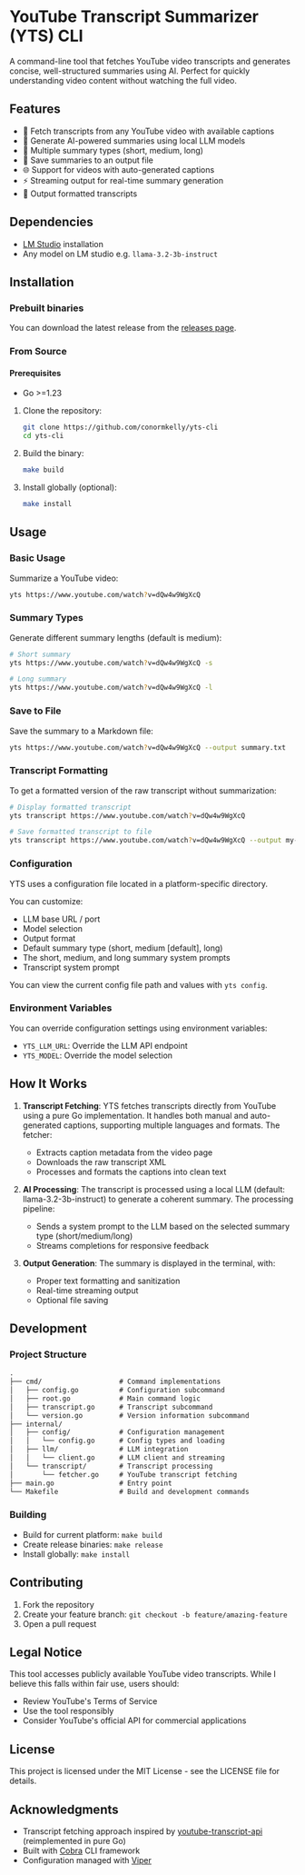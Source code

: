 # YouTube Transcript Summarizer (YTS) CLI

A command-line tool that fetches YouTube video transcripts and generates concise, well-structured summaries using AI. Perfect for quickly understanding video content without watching the full video.

## Features

- 🎥 Fetch transcripts from any YouTube video with available captions
- 🤖 Generate AI-powered summaries using local LLM models
- 📝 Multiple summary types (short, medium, long)
- 💾 Save summaries to an output file
- 🌐 Support for videos with auto-generated captions
- ⚡ Streaming output for real-time summary generation
- 📄 Output formatted transcripts

## Dependencies

- [LM Studio](https://lmstudio.ai/) installation
- Any model on LM studio e.g. `llama-3.2-3b-instruct`

## Installation

### Prebuilt binaries

You can download the latest release from the [releases page](https://github.com/conormkelly/yts-cli/releases/latest).

### From Source

#### Prerequisites

- Go >=1.23

1. Clone the repository:

   ```bash
   git clone https://github.com/conormkelly/yts-cli
   cd yts-cli
   ```

2. Build the binary:

   ```bash
   make build
   ```

3. Install globally (optional):

   ```bash
   make install
   ```

## Usage

### Basic Usage

Summarize a YouTube video:

```bash
yts https://www.youtube.com/watch?v=dQw4w9WgXcQ
```

### Summary Types

Generate different summary lengths (default is medium):

```bash
# Short summary
yts https://www.youtube.com/watch?v=dQw4w9WgXcQ -s

# Long summary
yts https://www.youtube.com/watch?v=dQw4w9WgXcQ -l
```

### Save to File

Save the summary to a Markdown file:

```bash
yts https://www.youtube.com/watch?v=dQw4w9WgXcQ --output summary.txt
```

### Transcript Formatting

To get a formatted version of the raw transcript without summarization:

```bash
# Display formatted transcript
yts transcript https://www.youtube.com/watch?v=dQw4w9WgXcQ

# Save formatted transcript to file
yts transcript https://www.youtube.com/watch?v=dQw4w9WgXcQ --output my-transcript.txt
```

### Configuration

YTS uses a configuration file located in a platform-specific directory.

You can customize:

- LLM base URL / port
- Model selection
- Output format
- Default summary type (short, medium [default], long)
- The short, medium, and long summary system prompts
- Transcript system prompt

You can view the current config file path and values with `yts config`.

### Environment Variables

You can override configuration settings using environment variables:

- `YTS_LLM_URL`: Override the LLM API endpoint
- `YTS_MODEL`: Override the model selection

## How It Works

1. **Transcript Fetching**: YTS fetches transcripts directly from YouTube using a pure Go implementation. It handles both manual and auto-generated captions, supporting multiple languages and formats. The fetcher:
   - Extracts caption metadata from the video page
   - Downloads the raw transcript XML
   - Processes and formats the captions into clean text

2. **AI Processing**: The transcript is processed using a local LLM (default: llama-3.2-3b-instruct) to generate a coherent summary. The processing pipeline:
   - Sends a system prompt to the LLM based on the selected summary type (short/medium/long)
   - Streams completions for responsive feedback

3. **Output Generation**: The summary is displayed in the terminal, with:
   - Proper text formatting and sanitization
   - Real-time streaming output
   - Optional file saving

## Development

### Project Structure

```txt
.
├── cmd/                   # Command implementations
│   ├── config.go          # Configuration subcommand
│   ├── root.go            # Main command logic
│   ├── transcript.go      # Transcript subcommand
│   └── version.go         # Version information subcommand
├── internal/
│   ├── config/            # Configuration management
│   │   └── config.go      # Config types and loading
│   ├── llm/               # LLM integration
│   │   └── client.go      # LLM client and streaming
│   └── transcript/        # Transcript processing
│       └── fetcher.go     # YouTube transcript fetching
├── main.go                # Entry point
└── Makefile               # Build and development commands
```

### Building

- Build for current platform: `make build`
- Create release binaries: `make release`
- Install globally: `make install`

## Contributing

1. Fork the repository
2. Create your feature branch: `git checkout -b feature/amazing-feature`
3. Open a pull request

## Legal Notice

This tool accesses publicly available YouTube video transcripts. While I believe this falls within fair use, users should:

- Review YouTube's Terms of Service
- Use the tool responsibly
- Consider YouTube's official API for commercial applications

## License

This project is licensed under the MIT License - see the LICENSE file for details.

## Acknowledgments

- Transcript fetching approach inspired by [youtube-transcript-api](https://github.com/jdepoix/youtube-transcript-api) (reimplemented in pure Go)
- Built with [Cobra](https://github.com/spf13/cobra) CLI framework
- Configuration managed with [Viper](https://github.com/spf13/viper)
